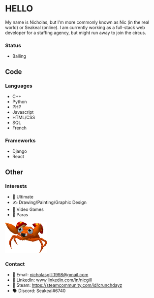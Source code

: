# HELLO

My name is Nicholas, but I'm more commonly known as Nic (in the real world) or Seakeal (online). I am currently working as a full-stack web developer for a staffing agency, but might run away to join the circus.

### Status
- Balling

## Code
### Languages
- C++
- Python
- PHP
- Javascript
- HTML/CSS
- SQL
- French

### Frameworks
- Django
- React

## Other
### Interests
- 🥏 Ultimate
- ✍️ Drawing/Painting/Graphic Design
- 🧙 Video Games
- 🍄 Paras

![Where did I put that?](paras.webp)
  
### Contact
- 📧 Email: nicholasgill.1998@gmail.com
- 💼 LinkedIn: www.linkedin.com/in/nicgill
- 🚂 Steam: https://steamcommunity.com/id/crunchdayz
- 🗣️ Discord: Seakeal#6740
